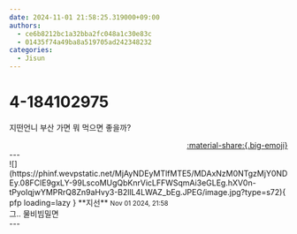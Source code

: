 ```yaml
---
date: 2024-11-01 21:58:25.319000+09:00
authors:
  - ce6b8212bc1a32bba2fc048a1c30e83c
  - 01435f74a49ba8a519705ad242348232
categories:
  - Jisun
---
```


# 4-184102975

<div class="post-container" markdown="1">
<div class="content-container md-sidebar__scrollwrap" markdown="1">

지떤언니 부산 가면 뭐 먹으면 좋을까?

</div>
</div>

<div style="text-align: right;" markdown="1">
<a href="https://weverse.io/fromis9/fanpost/4-184102975" style="text-align: right;">:material-share:{.big-emoji}</a>
</div>
---

<div class="comments-container md-sidebar__scrollwrap" markdown="1">
<div class="comment" markdown="1">
<div class='id-container' markdown="1">
![](https://phinf.wevpstatic.net/MjAyNDEyMTlfMTE5/MDAxNzM0NTgzMjY0NDEy.08FClE9gxLY-99LscoMUgQbKnrVicLFFWSqmAi3eGLEg.hXV0n-tPyoIqjwYMPRrQ8Zn9aHvy3-B2llL4LWAZ_bEg.JPEG/image.jpg?type=s72){ pfp loading=lazy }
**<span class="artist">지선</span>** <small>Nov 01 2024, 21:58</small><br>
</div>
<div class='comment-body' markdown="1">
그.. 물비빔밀면
</div>
</div>
</div>
---
